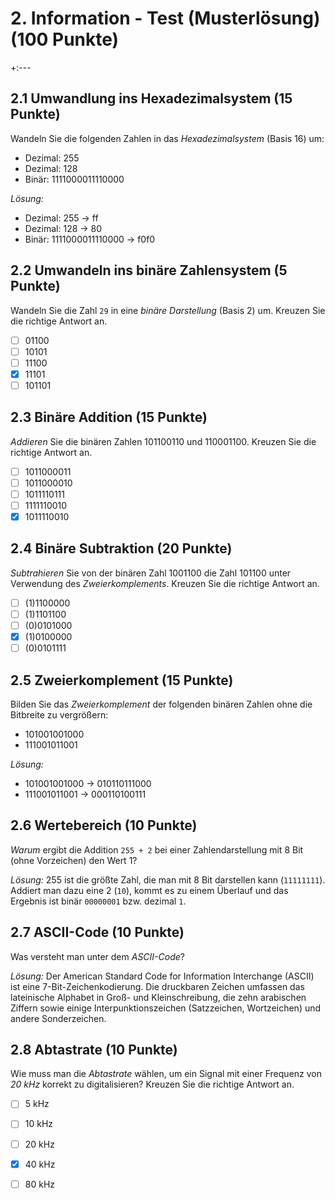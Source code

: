 # 2. Information - Test (Musterlösung) (100 Punkte)

<!-- Chapter: 2 -->


+:---
## 2.1 Umwandlung ins Hexadezimalsystem (15 Punkte)
Wandeln Sie die folgenden Zahlen in das _Hexadezimalsystem_ (Basis 16) um:

  - Dezimal: 255
  - Dezimal: 128
  - Binär: 1111000011110000

*Lösung:*

  - Dezimal: 255 -> ff
  - Dezimal: 128 -> 80
  - Binär: 1111000011110000 -> f0f0

## 2.2 Umwandeln ins binäre Zahlensystem (5 Punkte)
Wandeln Sie die Zahl `29` in eine _binäre Darstellung_ (Basis 2) um. Kreuzen Sie die richtige Antwort an.

  * [ ] 01100
  * [ ] 10101
  * [ ] 11100
  * [X] 11101
  * [ ] 101101

## 2.3 Binäre Addition (15 Punkte)
_Addieren_ Sie die binären Zahlen 101100110 und 110001100. Kreuzen Sie die richtige Antwort an.

  * [ ] 1011000011
  * [ ] 1011000010
  * [ ] 1011110111
  * [ ] 1111110010
  * [X] 1011110010

## 2.4 Binäre Subtraktion (20 Punkte)
_Subtrahieren_ Sie von der binären Zahl 1001100 die Zahl 101100 unter Verwendung des _Zweierkomplements_. Kreuzen Sie die richtige Antwort an.

  * [ ] (1)1100000
  * [ ] (1)1101100
  * [ ] (0)0101000
  * [X] (1)0100000
  * [ ] (0)0101111

## 2.5 Zweierkomplement (15 Punkte)
Bilden Sie das _Zweierkomplement_ der folgenden binären Zahlen ohne die Bitbreite zu vergrößern:

  - 101001001000
  - 111001011001

*Lösung:*

  - 101001001000 -> 010110111000
  - 111001011001 -> 000110100111

## 2.6 Wertebereich (10 Punkte)
_Warum_ ergibt die Addition `255 + 2` bei einer Zahlendarstellung mit 8 Bit (ohne Vorzeichen) den Wert 1?

*Lösung:*
255 ist die größte Zahl, die man mit 8 Bit darstellen kann (`11111111`). Addiert man dazu eine 2 (`10`), kommt es zu einem Überlauf und das Ergebnis ist binär `00000001` bzw. dezimal `1`.

## 2.7 ASCII-Code (10 Punkte)
Was versteht man unter dem _ASCII-Code_?

*Lösung:*
Der American Standard Code for Information Interchange (ASCII) ist eine 7-Bit-Zeichenkodierung. Die druckbaren Zeichen umfassen das lateinische Alphabet in Groß- und Kleinschreibung, die zehn arabischen Ziffern sowie einige Interpunktionszeichen (Satzzeichen, Wortzeichen) und andere Sonderzeichen.

## 2.8 Abtastrate (10 Punkte)
Wie muss man die _Abtastrate_ wählen, um ein Signal mit einer Frequenz von _20 kHz_ korrekt zu digitalisieren? Kreuzen Sie die richtige Antwort an.

  * [ ] 5 kHz
  * [ ] 10 kHz
  * [ ] 20 kHz
  * [X] 40 kHz
  * [ ] 80 kHz

